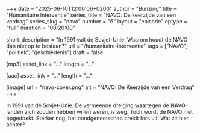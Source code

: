 +++
date = "2025-06-10T12:00:06+0200"
author = "Bunzing"
title = "Humanitaire Interventie"
series_title = "NAVO: De keerzijde van een verdrag"
series_slug = "navo"
number = "6"
layout = "episode"
eptype = "full"
duration = "00:20:00"

short_description = "In 1991 valt de Sovjet-Unie. Waarom houdt de NAVO dan niet op te bestaan?"
url = "/humanitaire-interventie"
tags = ["NAVO", "politiek", "geschiedenis"]
draft = false

[mp3]
asset_link = "..."
length = "..."

[aac]
asset_link = "..."
length = "..."

[image]
url = "navo-cover.png"
alt = "NAVO: De Keerzijde van een Verdrag"
+++

In 1991 valt de Sovjet-Unie. De vermeende dreiging waartegen de NAVO-landen zich zouden hebben willen weren, is weg. Toch wordt de NAVO niet opgedoekt. Sterker nog, het bondgenootschap breidt fors uit. Wat zit hier achter?

